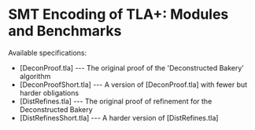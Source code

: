 # SMT Encoding of TLA+: Modules and Benchmarks

Available specifications:
- [DeconProof.tla] --- The original proof of the 'Deconstructed Bakery' algorithm
- [DeconProofShort.tla] --- A version of [DeconProof.tla] with fewer but harder obligations
- [DistRefines.tla] --- The original proof of refinement for the Deconstructed Bakery
- [DistRefinesShort.tla] --- A harder version of [DistRefines.tla]

